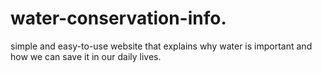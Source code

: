 # water-conservation-info.
simple and easy-to-use website that explains why water is important and how we can save it in our daily lives.
